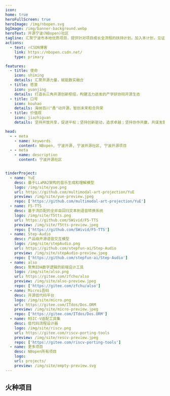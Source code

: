 ```yaml
---
icon: 
home: true
heroFullScreen: true
heroImage: /img/nbopen.svg
bgImage: /img/banner-background.webp
heroText: 开源宁波(NBopen)社区
tagline: 汇聚宁波市本地优质项目，提供针对项目成长全流程的扶持计划。加入本计划，见证你的项目从“星星火种”到“燎原之火”
actions:
  - text: 🔥CSDN博客
    link: https://nbopen.csdn.net/
    type: primary

features:
  - title: 使命
    icon: shiming
    details: 汇聚开源力量，赋能数实融合
  - title: 愿景
    icon: yuanjing
    details: 打造长三角开源创新枢纽，构建活力迸发的产学研协同开源生态
  - title: 口号
    icon: kouhao
    details: 海纳百川"甬"动开源，智创未来和合共荣
  - title: 价值观
    icon: jiazhiguan
    details: 坚持开放共享，促进平权；坚持创新驱动，追求卓越；坚持协作共赢，共谋发展；坚持伦理至上，安全可信

head:
  - - meta
    - name: keywords
      content: NBopen, 宁波开源, 宁波开源社区, 宁波开源项目
  - - meta
    - name: description
      content: 宁波开源社区


tinderProject:
  - name: YuE
    desc: 基于LLaMA2架构的音乐生成和理解模型
    logo: /img/site/yue.png
    url: https://github.com/multimodal-art-projection/YuE
    preview: /img/site/yue-preview.jpeg
    repo: ['https://github.com/multimodal-art-projection/YuE']
  - name: F5-TTS
    desc: 基于流匹配的全非自回归文本到语音转换系统
    logo: /img/site/f5tts.png
    url: https://github.com/SWivid/F5-TTS
    preview: /img/site/f5tts-preview.jpeg
    repo: ['https://github.com/SWivid/F5-TTS']
  - name: Step-Audio
    desc: 产品级开源语音交互模型
    logo: /img/site/stepAudio.png
    url: https://github.com/stepfun-ai/Step-Audio
    preview: /img/site/stepAudio-preview.jpeg
    repo: ['https://github.com/stepfun-ai/Step-Audio']  
  - name: also
    desc: 聚焦EDA数字逻辑的前端设计工具
    logo: /img/site/also.png
    url: https://gitee.com/zfchu/also
    preview: /img/site/also-preview.jpeg
    repo: ['https://gitee.com/zfchu/also'] 
  - name: Microi吾码
    desc: 开源低代码平台
    logo: /img/site/micro.png
    url: https://gitee.com/ITdos/Dos.ORM
    preview: /img/site/micro-preview.jpeg
    repo: ['https://gitee.com/ITdos/Dos.ORM'] 
  - name: RSIC-V适配工具集
    desc: 低代码流程设计器
    logo: /img/site/riscv.png
    url: https://gitee.com/riscv-porting-tools
    preview: /img/site/rescv-preview.jpeg
    repo: ['https://gitee.com/riscv-porting-tools']
  - name: 更多项目
    desc: NBopen所有项目
    logo:
    url: projects/
    preview: /img/site/empty-preview.svg
---
```


## 火种项目

<SiteInfo v-for="item in $frontmatter.tinderProject" :key="item.link" v-bind="item" :repo="item.repo"/>
